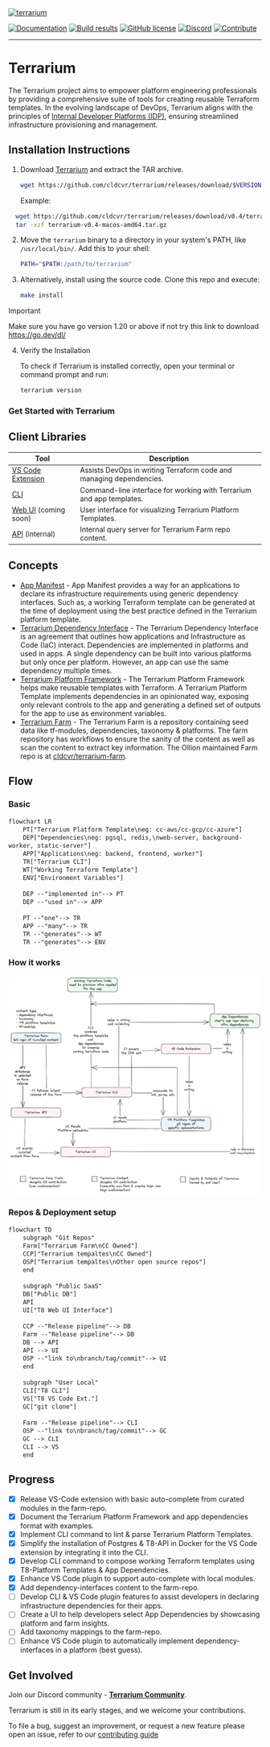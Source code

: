 <a href="https://terrarium.cldcvr.com/">
  <img alt="terrarium" src="https://storage.googleapis.com/codepipes-assets/terrarium/assets/T8-logo.png" width="100" />
</a>

[![Documentation](https://img.shields.io/badge/Documentation-Design_Docs-blue?logo=read-the-docs)](https://terrarium.readme.io/docs/)
[![Build results](https://github.com/cldcvr/terrarium/actions/workflows/release.yaml/badge.svg)](https://github.com/cldcvr/terrarium/actions/workflows/release.yaml)
[![GitHub license](https://img.shields.io/github/license/cldcvr/terrarium)](https://github.com/cldcvr/terrarium/blob/main/LICENSE)
[![Discord](https://img.shields.io/discord/1130781563928444978)](https://discord.gg/gG3gDm9GmF)
[![Contribute](https://img.shields.io/badge/Contribute-How_to_Contribute-blue?logo=github)](./CONTRIBUTING.md)

---

# Terrarium

The Terrarium project aims to empower platform engineering professionals by providing a comprehensive suite of tools for creating reusable Terraform templates. In the evolving landscape of DevOps, Terrarium aligns with the principles of [Internal Developer Platforms (IDP)](https://internaldeveloperplatform.org/), ensuring streamlined infrastructure provisioning and management.

## Installation Instructions

1. Download [Terrarium](https://github.com/cldcvr/terrarium/releases) and extract the TAR archive.

   ```bash
   wget https://github.com/cldcvr/terrarium/releases/download/$VERSION/terrarium-$VERSION-linux-amd64.tar.gz
   ```

   Example:

```bash
  wget https://github.com/cldcvr/terrarium/releases/download/v0.4/terrarium-v0.4-macos-amd64.tar.gz
  tar -xzf terrarium-v0.4-macos-amd64.tar.gz
```

2. Move the `terrarium` binary to a directory in your system's PATH, like `/usr/local/bin/`.
   Add this to your shell:

   ```bash
   PATH="$PATH:/path/to/terrarium"
   ```

3. Alternatively, install using the source code.
   Clone this repo and execute:

   ```bash
   make install
   ```
> [!IMPORTANT]
> Make sure you have go version 1.20 or above if not try this link to download https://go.dev/dl/



4. Verify the Installation

   To check if Terrarium is installed correctly, open your terminal or command prompt and run:

   ```bash
   terrarium version
   ```

### Get Started with Terrarium

## Client Libraries

| Tool                                                                   | Description                                                          |
| ---------------------------------------------------------------------- | -------------------------------------------------------------------- |
| [VS Code Extension](https://github.com/cldcvr/terrarium-vscode-plugin) | Assists DevOps in writing Terraform code and managing dependencies.  |
| [CLI](./setup.md)                                                      | Command-line interface for working with Terrarium and app templates. |
| [Web UI](https://github.com/cldcvr/terrarium-frontend) (coming soon)   | User interface for visualizing Terrarium Platform Templates.         |
| [API](./src/api/) (internal)                                           | Internal query server for Terrarium Farm repo content.               |

## Concepts

- [App Manifest](./src/pkg/metadata/app/readme.md) - App Manifest provides a way for an applications to declare its infrastructure requirements using generic dependency interfaces. Such as, a working Terraform template can be generated at the time of deployment using the best practice defined in the Terrarium platform template.
- [Terrarium Dependency Interface](./src/pkg/metadata/dependency/readme.md) - The Terrarium Dependency Interface is an agreement that outlines how applications and Infrastructure as Code (IaC) interact. Dependencies are implemented in platforms and used in apps. A single dependency can be built into various platforms but only once per platform. However, an app can use the same dependency multiple times.
- [Terrarium Platform Framework](./examples/platform/readme.md) - The Terrarium Platform Framework helps make reusable templates with Terraform. A Terrarium Platform Template implements dependencies in an opinionated way, exposing only relevant controls to the app and generating a defined set of outputs for the app to use as environment variables.
- [Terrarium Farm](./examples/farm/readme.md) - The Terrarium Farm is a repository containing seed data like tf-modules, dependencies, taxonomy & platforms. The farm repository has workflows to ensure the sanity of the content as well as scan the content to extract key information. The Ollion maintained Farm repo is at [cldcvr/terrarium-farm](https://github.com/cldcvr/terrarium-farm).

## Flow

### Basic

```mermaid
flowchart LR
    PT["Terrarium Platform Template\neg: cc-aws/cc-gcp/cc-azure"]
    DEP["Dependencies\neg: pgsql, redis,\nweb-server, background-worker, static-server"]
    APP["Applications\neg: backend, frontend, worker"]
    TR["Terrarium CLI"]
    WT["Working Terraform Template"]
    ENV["Environment Variables"]

    DEP --"implemented in"--> PT
    DEP --"used in"--> APP

    PT --"one"--> TR
    APP --"many"--> TR
    TR --"generates"--> WT
    TR --"generates"--> ENV
```

### How it works

<div align="center">
<img src="./_docs/terrarium-ref-diag.png" alt="end-to-end" style="border-radius: 10px;">
</div>

### Repos & Deployment setup

```mermaid
flowchart TD
    subgraph "Git Repos"
    Farm["Terrarium Farm\nCC Owned"]
    CCP["Terrarium tempaltes\nCC Owned"]
    OSP["Terrarium tempaltes\nOther open source repos"]
    end

    subgraph "Public SaaS"
    DB["Public DB"]
    API
    UI["T8 Web UI Interface"]

    CCP --"Release pipeline"--> DB
    Farm --"Release pipeline"--> DB
    DB --> API
    API --> UI
    OSP --"link to\nbranch/tag/commit"--> UI
    end

    subgraph "User Local"
    CLI["T8 CLI"]
    VS["T8 VS Code Ext."]
    GC["git clone"]

    Farm --"Release pipeline"--> CLI
    OSP --"link to\nbranch/tag/commit"--> GC
    GC --> CLI
    CLI --> VS
    end
```

## Progress

- [x] Release VS-Code extension with basic auto-complete from curated modules in the farm-repo.
- [x] Document the Terrarium Platform Framework and app dependencies format with examples.
- [x] Implement CLI command to lint & parse Terrarium Platform Templates.
- [x] Simplify the installation of Postgres & T8-API in Docker for the VS Code extension by integrating it into the CLI.
- [x] Develop CLI command to compose working Terraform templates using T8-Platform Templates & App Dependencies.
- [x] Enhance VS Code plugin to support auto-complete with local modules.
- [x] Add dependency-interfaces content to the farm-repo.
- [ ] Develop CLI & VS Code plugin features to assist developers in declaring infrastructure dependencies for their apps.
- [ ] Create a UI to help developers select App Dependencies by showcasing platform and farm insights.
- [ ] Add taxonomy mappings to the farm-repo.
- [ ] Enhance VS Code plugin to automatically implement dependency-interfaces in a platform (best guess).

## Get Involved

Join our Discord community - [**Terrarium Community**](https://discord.gg/gG3gDm9GmF).

Terrarium is still in its early stages, and we welcome your contributions.

To file a bug, suggest an improvement, or request a new feature please open an issue, refer to our [contributing guide](./CONTRIBUTING.md)
